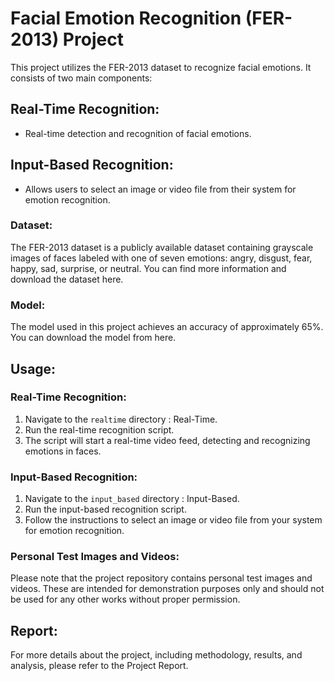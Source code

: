
# Facial Emotion Recognition (FER-2013) Project

This project utilizes the FER-2013 dataset to recognize facial emotions. It consists of two main components:

## Real-Time Recognition:
- Real-time detection and recognition of facial emotions.

## Input-Based Recognition:
- Allows users to select an image or video file from their system for emotion recognition.

### Dataset:
The FER-2013 dataset is a publicly available dataset containing grayscale images of faces labeled with one of seven emotions: angry, disgust, fear, happy, sad, surprise, or neutral. You can find more information and download the dataset here.

### Model:
The model used in this project achieves an accuracy of approximately 65%. You can download the model from here.

## Usage:

### Real-Time Recognition:
1. Navigate to the `realtime` directory : Real-Time.
2. Run the real-time recognition script.
3. The script will start a real-time video feed, detecting and recognizing emotions in faces.

### Input-Based Recognition:
1. Navigate to the `input_based` directory : Input-Based.
2. Run the input-based recognition script.
3. Follow the instructions to select an image or video file from your system for emotion recognition.

### Personal Test Images and Videos:
Please note that the project repository contains personal test images and videos. These are intended for demonstration purposes only and should not be used for any other works without proper permission.

## Report:
For more details about the project, including methodology, results, and analysis, please refer to the Project Report.
